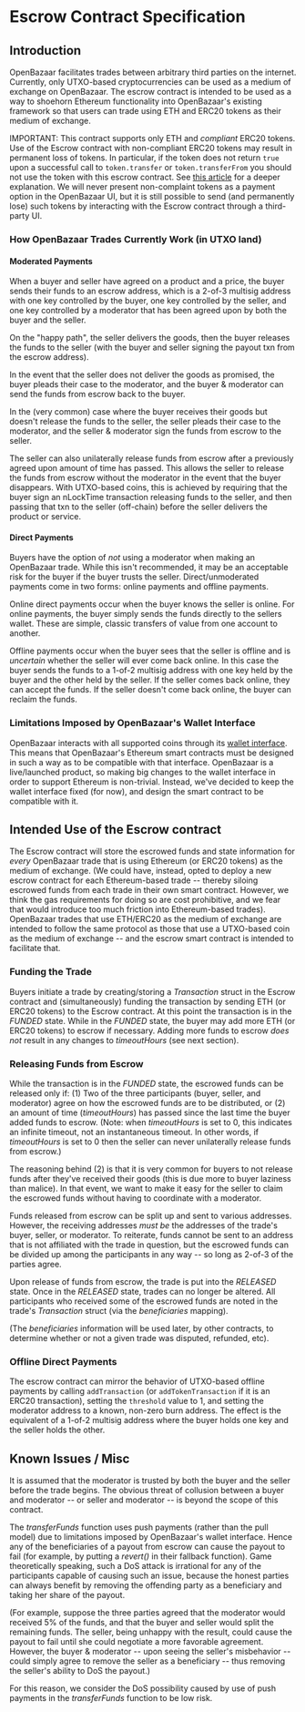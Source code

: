 # Escrow Contract Specification

## Introduction

OpenBazaar facilitates trades between arbitrary third parties on the internet. Currently, only UTXO-based cryptocurrencies can be used as a medium of exchange on OpenBazaar. The escrow contract is intended to be used as a way to shoehorn Ethereum functionality into OpenBazaar's existing framework so that users can trade using ETH and ERC20 tokens as their medium of exchange.

IMPORTANT: This contract supports only ETH and _compliant_ ERC20 tokens. Use of the Escrow contract with non-compliant ERC20 tokens may result in permanent loss of tokens. In particular, if the token does not return `true` upon a successful call to `token.transfer` or `token.transferFrom` you should not use the token with this escrow contract. See [this article](https://medium.com/coinmonks/missing-return-value-bug-at-least-130-tokens-affected-d67bf08521ca) for a deeper explanation. We will never present non-complaint tokens as a payment option in the OpenBazaar UI, but it is still possible to send (and permanently lose) such tokens by interacting with the Escrow contract through a third-party UI.

### How OpenBazaar Trades Currently Work (in UTXO land)

#### Moderated Payments

When a buyer and seller have agreed on a product and a price, the buyer sends their funds to an escrow address, which is a 2-of-3 multisig address with one key controlled by the buyer, one key controlled by the seller, and one key controlled by a moderator that has been agreed upon by both the buyer and the seller.

On the "happy path", the seller delivers the goods, then the buyer releases the funds to the seller (with the buyer and seller signing the payout txn from the escrow address).

In the event that the seller does not deliver the goods as promised, the buyer pleads their case to the moderator, and the buyer & moderator can send the funds from escrow back to the buyer.

In the (very common) case where the buyer receives their goods but doesn't release the funds to the seller, the seller pleads their case to the moderator, and the seller & moderator sign the funds from escrow to the seller.

The seller can also unilaterally release funds from escrow after a previously agreed upon amount of time has passed. This allows the seller to release the funds from escrow without the moderator in the event that the buyer disappears. With UTXO-based coins, this is achieved by requiring that the buyer sign an nLockTime transaction releasing funds to the seller, and then passing that txn to the seller (off-chain) before the seller delivers the product or service.

#### Direct Payments

Buyers have the option of _not_ using a moderator when making an OpenBazaar trade. While this isn't recommended, it may be an acceptable risk for the buyer if the buyer trusts the seller. Direct/unmoderated payments come in two forms: online payments and offline payments.

Online direct payments occur when the buyer knows the seller is online. For online payments, the buyer simply sends the funds directly to the sellers wallet. These are simple, classic transfers of value from one account to another.

Offline payments occur when the buyer sees that the seller is offline and is _uncertain_ whether the seller will ever come back online. In this case the buyer sends the funds to a 1-of-2 multisig address with one key held by the buyer and the other held by the seller. If the seller comes back online, they can accept the funds. If the seller doesn't come back online, the buyer can reclaim the funds.

### Limitations Imposed by OpenBazaar's Wallet Interface

OpenBazaar interacts with all supported coins through its [wallet interface](https://github.com/OpenBazaar/wallet-interface/blob/master/wallet.go#L77). This means that OpenBazaar's Ethereum smart contracts must be designed in such a way as to be compatible with that interface. OpenBazaar is a live/launched product, so making big changes to the wallet interface in order to support Ethereum is non-trivial. Instead, we've decided to keep the wallet interface fixed (for now), and design the smart contract to be compatible with it.

## Intended Use of the Escrow contract

The Escrow contract will store the escrowed funds and state information for _every_ OpenBazaar trade that is using Ethereum (or ERC20 tokens) as the medium of exchange. (We could have, instead, opted to deploy a new escrow contract for each Ethereum-based trade -- thereby siloing escrowed funds from each trade in their own smart contract. However, we think the gas requirements for doing so are cost prohibitive, and we fear that would introduce too much friction into Ethereum-based trades). OpenBazaar trades that use ETH/ERC20 as the medium of exchange are intended to follow the same protocol as those that use a UTXO-based coin as the medium of exchange -- and the escrow smart contract is intended to facilitate that.

### Funding the Trade

Buyers initiate a trade by creating/storing a _Transaction_ struct in the Escrow contract and (simultaneously) funding the transaction by sending ETH (or ERC20 tokens) to the Escrow contract. At this point the transaction is in the _FUNDED_ state. While in the _FUNDED_ state, the buyer may add more ETH (or ERC20 tokens) to escrow if necessary. Adding more funds to escrow _does not_ result in any changes to _timeoutHours_ (see next section).

### Releasing Funds from Escrow

While the transaction is in the _FUNDED_ state, the escrowed funds can be released only if: (1) Two of the three participants (buyer, seller, and moderator) agree on how the escrowed funds are to be distributed, or (2) an amount of time (_timeoutHours_) has passed since the last time the buyer added funds to escrow. (Note: when _timeoutHours_ is set to 0, this indicates an infinite timeout, not an instantaneous timeout. In other words, if _timeoutHours_ is set to 0 then the seller can never unilaterally release funds from escrow.)

The reasoning behind (2) is that it is very common for buyers to not release funds after they've received their goods (this is due more to buyer laziness than malice). In that event, we want to make it easy for the seller to claim the escrowed funds without having to coordinate with a moderator.

Funds released from escrow can be split up and sent to various addresses. However, the receiving addresses _must be_ the addresses of the trade's buyer, seller, or moderator. To reiterate, funds cannot be sent to an address that is not affiliated with the trade in question, but the escrowed funds can be divided up among the participants in any way -- so long as 2-of-3 of the parties agree.

Upon release of funds from escrow, the trade is put into the _RELEASED_ state. Once in the _RELEASED_ state, trades can no longer be altered. All participants who received some of the escrowed funds are noted in the trade's _Transaction_ struct (via the _beneficiaries_ mapping).

(The _beneficiaries_ information will be used later, by other contracts, to determine whether or not a given trade was disputed, refunded, etc).

### Offline Direct Payments

The escrow contract can mirror the behavior of UTXO-based offline payments by calling `addTransaction` (or `addTokenTransaction` if it is an ERC20 transaction), setting the `threshold` value to 1, and setting the moderator address to a known, non-zero burn address. The effect is the equivalent of a 1-of-2 multisig address where the buyer holds one key and the seller holds the other.

## Known Issues / Misc

It is assumed that the moderator is trusted by both the buyer and the seller before the trade begins. The obvious threat of collusion between a buyer and moderator -- or seller and moderator -- is beyond the scope of this contract.

The _transferFunds_ function uses push payments (rather than the pull model) due to limitations imposed by OpenBazaar's wallet interface. Hence any of the beneficiaries of a payout from escrow can cause the payout to fail (for example, by putting a _revert()_ in their fallback function). Game theoretically speaking, such a DoS attack is irrational for any of the participants capable of causing such an issue, because the honest parties can always benefit by removing the offending party as a beneficiary and taking her share of the payout.

(For example, suppose the three parties agreed that the moderator would received 5% of the funds, and that the buyer and seller would split the remaining funds. The seller, being unhappy with the result, could cause the payout to fail until she could negotiate a more favorable agreement. However, the buyer & moderator -- upon seeing the seller's misbehavior -- could simply agree to remove the seller as a beneficiary -- thus removing the seller's ability to DoS the payout.)

For this reason, we consider the DoS possibility caused by use of push payments in the _transferFunds_ function to be low risk.
